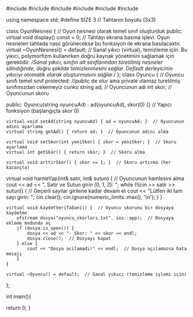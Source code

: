 #include <iostream>
#include <vector>
#include <string>
#include <fstream>
#include <cstdlib>
#include <limits>

using namespace std;
#define SIZE 3 // Tahtanın boyutu (3x3)

class OyunNesnesi {  // Oyun nesnesi olarak temel sınıf oluşturduk
public:
    virtual void display() const = 0;  // Tahtayı ekrana basma işlevi. Oyun nesneleri tahtada nasıl görünecekse bu fonksiyon ile ekrana basılacaktır.
    virtual ~OyunNesnesi() = default;  // Sanal yıkıcı (virtual), temizleme için. Bu yıkıcı, polymorfizm kullanırken doğru kaynak yönetimini sağlamak için gereklidir.
    /*Sanal yıkıcı, sınıfın alt sınıflarından türetilmiş nesneler silindiğinde,
     doğru şekilde temizlenmesini sağlar. Default derleyicinin
     yıkıcıyı otomatik olarak oluşturmasını sağlar.*/
};
class Oyuncu {  // Oyuncu sınıfı temel sınıf
protected:  //public de olur ama private olamaz turetilmiş sınıfımızdan cekemeyiz cunku
    string ad;  // Oyuncunun adı
    int skor;  // Oyuncunun skoru

public:
    Oyuncu(string oyuncuAd) : ad(oyuncuAd), skor(0) {}  // Yapıcı fonksiyon (başlangıçta skor 0)

    virtual void setAd(string oyuncuAd) { ad = oyuncuAd; }  // Oyuncunun adını ayarlama
    virtual string getAd() { return ad; }  // Oyuncunun adını alma

    virtual void setSkor(int yeniSkor) { skor = yeniSkor; }  // Skoru ayarlama
    virtual int getSkor() { return skor; }  // Skoru alma

    virtual void arttirSkor() { skor += 1; }  // Skoru artırma (her kazançta)

virtual void hamleYap(int& satir, int& sutun) {  // Oyuncunun hamlesini alma
        cout << ad << ", Satir ve Sutun girin (0, 1, 2): ";
        while (!(cin >> satir >> sutun)) {  // Geçerli sayılar girilene kadar devam et
            cout << "Lütfen iki tam sayı girin: ";
            cin.clear();
            cin.ignore(numeric_limits<streamsize>::max(), '\n');
        }
    }

    virtual void kaydetVeriTabani() {  // Oyuncu skorunu bir dosyaya kaydetme
        ofstream dosya("oyuncu_skorları.txt", ios::app);  // Dosyaya ekleme modunda aç
        if (dosya.is_open()) {
            dosya << ad << "- Skor: " << skor << endl;
            dosya.close();  // Dosyayı kapat
        } else {
            cout << "Dosya acilamadi!" << endl;  // Dosya açılamazsa hata mesajı
        }
    }

    virtual ~Oyuncu() = default;  // Sanal yıkıcı (temizleme işlemi için)
};


int main(){






return 0;
}
